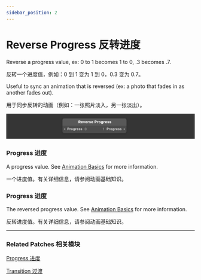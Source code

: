```yaml
---
sidebar_position: 2
---
```


# Reverse Progress 反转进度

Reverse a progress value, ex: 0 to 1 becomes 1 to 0, .3 becomes .7.

反转一个进度值，例如：0 到 1 变为 1 到 0，0.3 变为 0.7。

Useful to sync an animation that is reversed (ex: a photo that fades in as another fades out).

用于同步反转的动画（例如：一张照片淡入，另一张淡出）。

![Image](./../../static/img/docs/Utility/reverse-progress.png)

### Progress 进度

A progress value. See [Animation Basics](./../Patch%20Editor/Animations.md) for more information.

一个进度值。有关详细信息，请参阅动画基础知识。

### Progress 进度

The reversed progress value. See [Animation Basics](./../Patch%20Editor/Animations.md) for more information.

反转进度值。有关详细信息，请参阅动画基础知识。

------

### Related Patches 相关模块

[Progress 进度](./Progress.md)

[Transition 过渡](./Transition.md)
